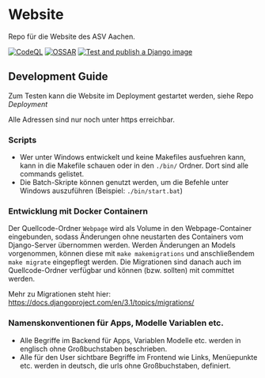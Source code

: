 # Website
Repo für die Website des ASV Aachen. 

[![CodeQL](https://github.com/ASV-Aachen/Website/actions/workflows/codeql-analysis.yml/badge.svg?branch=main)](https://github.com/ASV-Aachen/Website/actions/workflows/codeql-analysis.yml)
[![OSSAR](https://github.com/ASV-Aachen/Website/actions/workflows/ossar-analysis.yml/badge.svg?branch=main)](https://github.com/ASV-Aachen/Website/actions/workflows/ossar-analysis.yml)
[![Test and publish a Django image](https://github.com/ASV-Aachen/Website/actions/workflows/testAndPublish.yml/badge.svg?branch=main)](https://github.com/ASV-Aachen/Website/actions/workflows/testAndPublish.yml)

## Development Guide
Zum Testen kann die Website im Deployment gestartet werden, siehe Repo _Deployment_

Alle Adressen sind nur noch unter https erreichbar.
### Scripts

* Wer unter Windows entwickelt und keine Makefiles ausfuehren kann, kann in die Makefile schauen oder in den `./bin/` Ordner. Dort sind alle commands gelistet.
* Die Batch-Skripte können genutzt werden, um die Befehle unter Windows auszuführen (Beispiel: `./bin/start.bat`)

### Entwicklung mit Docker Containern
Der Quellcode-Ordner `Webpage` wird als Volume in den Webpage-Container eingebunden, sodass Änderungen ohne neustarten des Containers vom Django-Server übernommen werden. Werden Änderungen an Models vorgenommen, können diese mit `make makemigrations` und anschließendem `make migrate` eingepflegt werden. Die Migrationen sind danach auch im Quellcode-Ordner verfügbar und können (bzw. sollten) mit committet werden.

Mehr zu Migrationen steht hier: https://docs.djangoproject.com/en/3.1/topics/migrations/

### Namenskonventionen für Apps, Modelle Variablen etc. 
* Alle Begriffe im Backend für Apps, Variablen Modelle etc. werden in englisch ohne Großbuchstaben beschrieben.
* Alle für den User sichtbare Begriffe im Frontend wie Links, Menüepunkte etc. werden in deutsch, die urls ohne Großbuchstaben, definiert.

